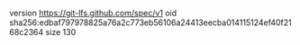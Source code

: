 version https://git-lfs.github.com/spec/v1
oid sha256:edbaf797978825a76a2c773eb56106a24413eecba014115124ef40f2168c2364
size 130
